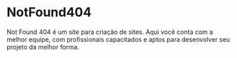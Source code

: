 # NotFound404
Not Found 404 é um site para criação de sites. Aqui você conta com a melhor equipe, com profissionais capacitados e aptos para desenvolver seu projeto da melhor forma.
